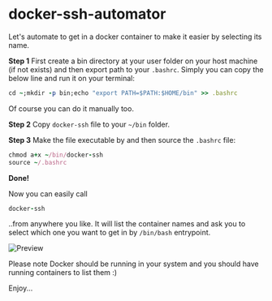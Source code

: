 # docker-ssh-automator

Let's automate to get in a docker container to make it easier by selecting its name.

**Step 1** First create a bin directory at your user folder on your host machine (if not exists) and then export path to your `.bashrc`. Simply you can copy the below line and run it on your terminal:

```ruby
cd ~;mkdir -p bin;echo "export PATH=$PATH:$HOME/bin" >> .bashrc
```
Of course you can do it manually too.

**Step 2** Copy `docker-ssh` file to your `~/bin` folder.

**Step 3** Make the file executable by and then source the `.bashrc` file:

```ruby
chmod a+x ~/bin/docker-ssh
source ~/.bashrc
```

**Done!**

Now you can easily call 

```ruby
docker-ssh
```

..from anywhere you like. It will list the container names and ask you to select which one you want to get in by `/bin/bash` entrypoint.

![Preview](https://image.ibb.co/kpS6nG/preview.png)

Please note Docker should be running in your system and you should have running containers to list them :)

Enjoy...
